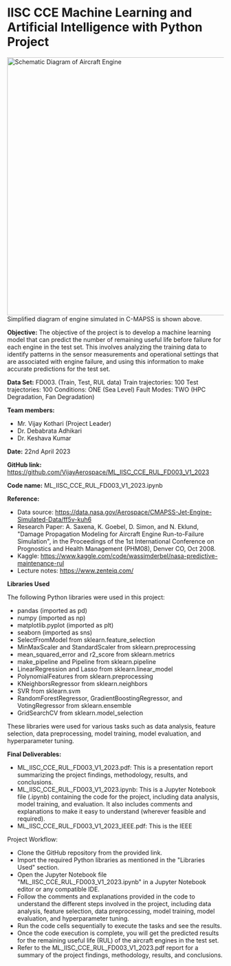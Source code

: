 # IISC CCE Machine Learning and Artificial Intelligence with Python Project

<img src="https://github.com/VijayAerospace/ML_IISC_CCE_RUL_FD003_V1_2023/raw/main/Image%2021-04-23%20at%2010.54%20PM.jpeg" alt="Schematic Diagram of Aircraft Engine" width="600">
Simplified diagram of engine simulated in C-MAPSS is shown above. 


**Objective:** The objective of the project is to develop a machine learning model that can predict the number of remaining useful life before failure for each engine in the test set. This involves analyzing the training data to identify patterns in the sensor measurements and operational settings that are associated with engine failure, and using this information to make accurate predictions for the test set.

**Data Set:** FD003. (Train, Test, RUL data) Train trajectories: 100 Test trajectories: 100 Conditions: ONE (Sea Level) Fault Modes: TWO (HPC Degradation, Fan Degradation)

**Team members:**

- Mr. Vijay Kothari (Project Leader)
- Dr. Debabrata Adhikari
- Dr. Keshava Kumar

**Date:** 22nd April 2023

**GitHub link:** https://github.com/VijayAerospace/ML_IISC_CCE_RUL_FD003_V1_2023

**Code name:** ML_IISC_CCE_RUL_FD003_V1_2023.ipynb

**Reference:**

- Data source: https://data.nasa.gov/Aerospace/CMAPSS-Jet-Engine-Simulated-Data/ff5v-kuh6
- Research Paper: A. Saxena, K. Goebel, D. Simon, and N. Eklund, "Damage Propagation Modeling for Aircraft Engine Run-to-Failure Simulation", in the Proceedings of the 1st International Conference on Prognostics and Health Management (PHM08), Denver CO, Oct 2008.
- Kaggle: https://www.kaggle.com/code/wassimderbel/nasa-predictive-maintenance-rul
- Lecture notes: https://www.zenteiq.com/

**Libraries Used**

The following Python libraries were used in this project:

- pandas (imported as pd)
- numpy (imported as np)
- matplotlib.pyplot (imported as plt)
- seaborn (imported as sns)
- SelectFromModel from sklearn.feature_selection
- MinMaxScaler and StandardScaler from sklearn.preprocessing
- mean_squared_error and r2_score from sklearn.metrics
- make_pipeline and Pipeline from sklearn.pipeline
- LinearRegression and Lasso from sklearn.linear_model
- PolynomialFeatures from sklearn.preprocessing
- KNeighborsRegressor from sklearn.neighbors
- SVR from sklearn.svm
- RandomForestRegressor, GradientBoostingRegressor, and VotingRegressor from sklearn.ensemble
- GridSearchCV from sklearn.model_selection

These libraries were used for various tasks such as data analysis, feature selection, data preprocessing, model training, model evaluation, and hyperparameter tuning.

**Final Deliverables:**

- ML_IISC_CCE_RUL_FD003_V1_2023.pdf: This is a presentation report summarizing the project findings, methodology, results, and conclusions.
- ML_IISC_CCE_RUL_FD003_V1_2023.ipynb: This is a Jupyter Notebook file (.ipynb) containing the code for the project, including data analysis, model training, and evaluation. It also includes comments and explanations to make it easy to understand (wherever feasible and required).
- ML_IISC_CCE_RUL_FD003_V1_2023_IEEE.pdf: This is the IEEE


Project Workflow:

- Clone the GitHub repository from the provided link.
- Import the required Python libraries as mentioned in the "Libraries Used" section.
- Open the Jupyter Notebook file "ML_IISC_CCE_RUL_FD003_V1_2023.ipynb" in a Jupyter Notebook editor or any compatible IDE.
- Follow the comments and explanations provided in the code to understand the different steps involved in the project, including data analysis, feature selection, data preprocessing, model training, model evaluation, and hyperparameter tuning.
- Run the code cells sequentially to execute the tasks and see the results.
- Once the code execution is complete, you will get the predicted results for the remaining useful life (RUL) of the aircraft engines in the test set.
- Refer to the ML_IISC_CCE_RUL_FD003_V1_2023.pdf report for a summary of the project findings, methodology, results, and conclusions.

